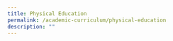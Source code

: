 ```yaml
---
title: Physical Education
permalink: /academic-curriculum/physical-education
description: ""
---
```

